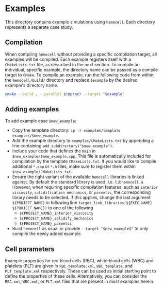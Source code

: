 # Examples

This directory contains example simulations using `hemocell`. Each directory
represents a separate case study.

## Compilation

When compiling `hemocell` without providing a specific compilation target, all
examples will be compiled. Each example registers itself with a `CMakeLists.txt`
file, as described in the next section. To compile an individual, specific
example, the directory name can be passed as a compile target to `CMake`. To
compile an example, run the following code from within the `hemocell/build/`
directory and replace `$example` by the desired example's directory name.

```bash
cmake --build . --parallel $(nproc) --target "$example"
```

## Adding examples

To add example case `$new_example`:

- Copy the template directory: `cp -r examples/template examples/$new_example`.
- Add the example directory to `examples/CMakeLists.txt` by appending a line
  containing `add_subdirectory("$new_example")`.
- Include your code that defines the `main` in `$new_example/$new_example.cpp`.
  This file is automatically included for compilation by the template
  `CMakeLists.txt`. If you would like to compile additional `*.cpp` or `*.h`
  files, make sure to register them within `$new_example/CMakeLists.txt.`
- Ensure the right variant of the available `hemocell` libraries is linked
  against. By default the standard library is used, i.e. `libhemocell.a`.
  However, when requiring specific compilation features, such as
  `interior viscosity`, `solidification mechanics`, or `parmetis`, the
  corresponding library needs to be selected. If this applies, change the last
  argument `${PROJECT_NAME}` in following line
  `target_link_libraries(${EXEC_NAME} ${PROJECT_NAME})` to one of the following
  - `${PROJECT_NAME}_interior_viscosity`
  - `${PROJECT_NAME}_solidify_mechanics`
  - `${PROJECT_NAME}_parmetis`
- Build `hemocell` as usual or provide `--target "$new_example$"` to only
  compile the newly added example.

## Cell parameters

Example properties for red blood cells (RBC), white blood cells (WBC) and
platelets (PLT) are given in `RBC_template.xml`, `WBC_template`, and
`PLT_template.xml` respectively. These can be used as initial starting point to
define the properties of these cells. Alternatively, you can consider the
`RBC.xml`, `WBC.xml`, or `PLT.xml` files that are present in most examples
herein.
